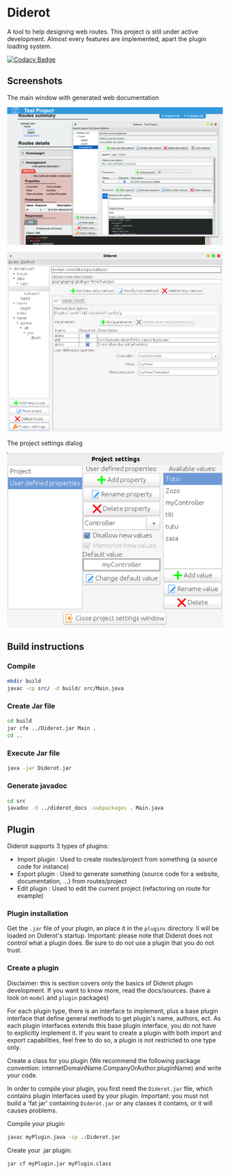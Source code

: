 # Diderot
A tool to help designing web routes. This project is still under active development. Almost every features are implemented, apart the plugin loading system.

[![Codacy Badge](https://api.codacy.com/project/badge/Grade/ee2f35e72c6942d59cc8d000941790c0)](https://www.codacy.com/app/josephcaillet/Diderot?utm_source=github.com&amp;utm_medium=referral&amp;utm_content=PCYoshi/Diderot&amp;utm_campaign=Badge_Grade)

## Screenshots

The main window with generated web documentation

![Main window with generated web documentation](https://raw.githubusercontent.com/JosephCaillet/Diderot/master/rsc/diderot.png)

![The main application window](https://raw.githubusercontent.com/JosephCaillet/Diderot/master/rsc/mainWindow.png)

The project settings dialog

![The project settings dialog](https://raw.githubusercontent.com/JosephCaillet/Diderot/master/rsc/projectSettingsdialog.png)

## Build instructions

### Compile
```bash
mkdir build
javac -cp src/ -d build/ src/Main.java
```

### Create Jar file
```bash
cd build
jar cfe ../Diderot.jar Main .
cd ..
```

### Execute Jar file
```bash
java -jar Diderot.jar
```

### Generate javadoc
```bash
cd src
javadoc -d ../diderot_docs -subpackages . Main.java
```

## Plugin
Diderot supports 3 types of plugins:

* Import plugin : Used to create routes/project from something (a source code for instance)
* Export plugin : Used to generate something (source code for a website, documentation, ...) from routes/project
* Edit plugin : Used to edit the current project (refactoring on route for example)

### Plugin installation

Get the `.jar` file of your plugin, an place it in the `plugins` directory. Il will be loaded on Diderot's startup.
Important: please note that Diderot does not control what a plugin does. Be sure to do not use a plugin that you do not trust.

### Create a plugin

Disclaimer: this is section covers only the basics of Diderot plugin development. If you want to know more, read the docs/sources.
(have a look on `model` and `plugin` packages)

For each plugin type, there is an interface to implement, plus a base plugin interface that define general methods to get plugin's name, authors, ect.
As each plugin interfaces extends this base plugin interface, you do not have to explicitly implement it.
If you want to create a plugin with both import and export capabilities, feel free to do so, a plugin is not restricted to one type only.

Create a class for you plugin (We recommend the following package convention: internetDomainName.CompanyOrAuthor.pluginName)
and write your code.


In order to compile your plugin, you first need the `Diderot.jar` file, which contains plugin interfaces used by your plugin.
Important: you must not build a 'fat jar' containing `Diderot.jar` or any classes it contains, or it will causes problems.

Compile your plugin:
```bash
javac myPlugin.java -cp .:Diderot.jar
```

Create your .jar plugin:
```bash
jar cf myPlugin.jar myPlugin.class
```